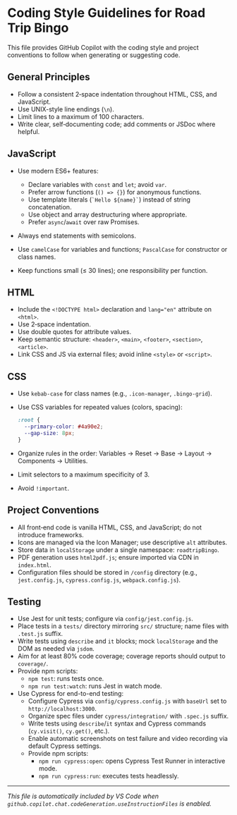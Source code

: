 # Coding Style Guidelines for Road Trip Bingo

This file provides GitHub Copilot with the coding style and project conventions to follow when generating or suggesting code.

## General Principles

* Follow a consistent 2‑space indentation throughout HTML, CSS, and JavaScript.
* Use UNIX-style line endings (`\n`).
* Limit lines to a maximum of 100 characters.
* Write clear, self‑documenting code; add comments or JSDoc where helpful.

## JavaScript

* Use modern ES6+ features:

  * Declare variables with `const` and `let`; avoid `var`.
  * Prefer arrow functions (`() => {}`) for anonymous functions.
  * Use template literals (`` `Hello ${name}` ``) instead of string concatenation.
  * Use object and array destructuring where appropriate.
  * Prefer `async`/`await` over raw Promises.
* Always end statements with semicolons.
* Use `camelCase` for variables and functions; `PascalCase` for constructor or class names.
* Keep functions small (≤ 30 lines); one responsibility per function.

## HTML

* Include the `<!DOCTYPE html>` declaration and `lang="en"` attribute on `<html>`.
* Use 2‑space indentation.
* Use double quotes for attribute values.
* Keep semantic structure: `<header>`, `<main>`, `<footer>`, `<section>`, `<article>`.
* Link CSS and JS via external files; avoid inline `<style>` or `<script>`.

## CSS

* Use `kebab-case` for class names (e.g., `.icon-manager`, `.bingo-grid`).
* Use CSS variables for repeated values (colors, spacing):

  ```css
  :root {
    --primary-color: #4a90e2;
    --gap-size: 8px;
  }
  ```
* Organize rules in the order: Variables → Reset → Base → Layout → Components → Utilities.
* Limit selectors to a maximum specificity of 3.
* Avoid `!important`.

## Project Conventions

* All front‑end code is vanilla HTML, CSS, and JavaScript; do not introduce frameworks.
* Icons are managed via the Icon Manager; use descriptive `alt` attributes.
* Store data in `localStorage` under a single namespace: `roadtripBingo`.
* PDF generation uses `html2pdf.js`; ensure imported via CDN in `index.html`.
* Configuration files should be stored in `/config` directory (e.g., `jest.config.js`, `cypress.config.js`, `webpack.config.js`).

## Testing

* Use Jest for unit tests; configure via `config/jest.config.js`.
* Place tests in a `tests/` directory mirroring `src/` structure; name files with `.test.js` suffix.
* Write tests using `describe` and `it` blocks; mock `localStorage` and the DOM as needed via `jsdom`.
* Aim for at least 80% code coverage; coverage reports should output to `coverage/`.
* Provide npm scripts:
  * `npm test`: runs tests once.
  * `npm run test:watch`: runs Jest in watch mode.
* Use Cypress for end-to-end testing:
  * Configure Cypress via `config/cypress.config.js` with `baseUrl` set to `http://localhost:3000`.
  * Organize spec files under `cypress/integration/` with `.spec.js` suffix.
  * Write tests using `describe`/`it` syntax and Cypress commands (`cy.visit()`, `cy.get()`, etc.).
  * Enable automatic screenshots on test failure and video recording via default Cypress settings.
  * Provide npm scripts:
    * `npm run cypress:open`: opens Cypress Test Runner in interactive mode.
    * `npm run cypress:run`: executes tests headlessly.

---

*This file is automatically included by VS Code when `github.copilot.chat.codeGeneration.useInstructionFiles` is enabled.*